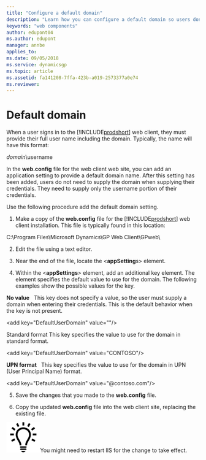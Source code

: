 ```yaml
---
title: "Configure a default domain"
description: "Learn how you can configure a default domain so users don't have to add it manually during log in."
keywords: "web components"
author: edupont04
ms.author: edupont
manager: annbe
applies_to: 
ms.date: 09/05/2018
ms.service: dynamicsgp
ms.topic: article
ms.assetid: fa141208-7ffa-423b-a019-2573377a0e74
ms.reviewer: 
---
```

<span id="_Toc498953380" class="anchor"></span>

# Default domain

When a user signs in to the [!INCLUDE[prodshort](../includes/prodshort.md)] web client, they must provide their full user name including the domain. Typically, the name will have this format:

*domain*\\username

In the **web.config** file for the web client web site, you can add an application setting to provide a default domain name. After this setting has been added, users do not need to supply the domain when supplying their credentials. They need to supply only the username portion of their credentials.

Use the following procedure add the default domain setting.

1. Make a copy of the **web.config** file for the [!INCLUDE[prodshort](../includes/prodshort.md)] web client installation. This file is typically found in this location:

C:\\Program Files\\Microsoft Dynamics\\GP Web Client\\GPweb\\

2. Edit the file using a text editor.

3. Near the end of the file, locate the &lt;**appSetting**s&gt; element.

4. Within the &lt;**appSettings**&gt; element, add an additional key element. The element specifies the default value to use for the domain. The following examples show the possible values for the key.

**No value**   This key does not specify a value, so the user must supply a domain when entering their credentials. This is the default behavior when the key is not present.

&lt;add key="DefaultUserDomain" value=""/&gt;

Standard format This key specifies the value to use for the domain in standard format.

&lt;add key="DefaultUserDomain" value="CONTOSO"/&gt;

**UPN format**   This key specifies the value to use for the domain in UPN (User Principal Name) format.

&lt;add key="DefaultUserDomain" value="@contoso.com"/&gt;

5. Save the changes that you made to the **web.config** file.

6. Copy the updated **web.config** file into the web client site, replacing the existing file.

![displays a lightbulb to indication tips and tricks.](media/lightbulb.png "Lightbulb symbol")You might need to restart IIS for the change to take effect.  
